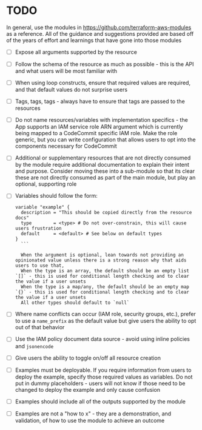 # TODO

In general, use the modules in <https://github.com/terraform-aws-modules> as a reference. All of the guidance and suggestions provided are based off of the years of effort and learnings that have gone into those modules

- [ ] Expose all arguments supported by the resource
- [ ] Follow the schema of the resource as much as possible - this is the API and what users will be most familiar with
- [ ] When using loop constructs, ensure that required values are required, and that default values do not surprise users
- [ ] Tags, tags, tags - always have to ensure that tags are passed to the resources
- [ ] Do not name resources/variables with implementation specifics - the App supports an IAM service role ARN argument which is currently being mapped to a CodeCommit specific IAM role. Make the role generic, but you can write configuration that allows users to opt into the components necessary for CodeCommit
- [ ] Additional or supplementary resources that are not directly consumed by the module require additional documentation to explain their intent and purpose. Consider moving these into a sub-module so that its clear these are not directly consumed as part of the main module, but play an optional, supporting role
- [ ] Variables should follow the form:

    ```hcl
    variable "example" {
      description = "This should be copied directly from the resource docs"
      type        = <type> # Do not over-constrain, this will cause users frustration
      default     = <default> # See below on default types
    }
      ```

      When the argument is optional, lean towards not providing an opinionated value unless there is a strong reason why that aids users to use that,
      When the type is an array, the default should be an empty list `[]` - this is used for conditional length checking and to clear the value if a user unsets
      When the type is a map/any, the default should be an empty map `{}` - this is used for conditional length checking and to clear the value if a user unsets
      All other types should default to `null`

- [ ] Where name conflicts can occur (IAM role, security groups, etc.), prefer to use a `name_prefix` as the default value but give users the ability to opt out of that behavior
- [ ] Use the IAM policy document data source - avoid using inline policies and `jsonencode`
- [ ] Give users the ability to toggle on/off all resource creation
- [ ] Examples must be deployable. If you require information from users to deploy the example, specify those required values as variables. Do not put in dummy placeholders - users will not know if those need to be changed to deploy the example and only cause confusion
- [ ] Examples should include all of the outputs supported by the module
- [ ] Examples are not a "how to x" - they are a demonstration, and validation, of how to use the module to achieve an outcome
